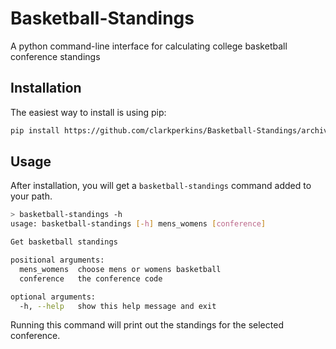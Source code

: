 # Basketball-Standings

A python command-line interface for calculating college basketball conference standings


## Installation

The easiest way to install is using pip:

```bash
pip install https://github.com/clarkperkins/Basketball-Standings/archive/master.tar.gz
```

## Usage

After installation, you will get a `basketball-standings` command added to your path.

```bash
> basketball-standings -h
usage: basketball-standings [-h] mens_womens [conference]

Get basketball standings

positional arguments:
  mens_womens  choose mens or womens basketball
  conference   the conference code

optional arguments:
  -h, --help   show this help message and exit
```

Running this command will print out the standings for the selected conference.
